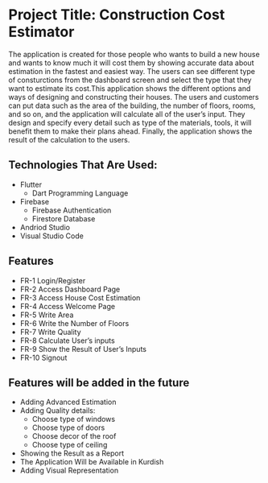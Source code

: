 # Project Title:  Construction Cost Estimator

The application is created for those people who wants to build a new house and wants to know much it will cost them by showing accurate data about estimation in the fastest and easiest way. The users can see different type of consturctions from the dashboard screen and select the type that they want to estimate its cost.This application shows the different options and ways of designing and constructing their houses. The users and customers can put data such as the area of the building, the number of floors, rooms, and so on, and the application will calculate all of the user’s input. They design and specify every detail such as type of the materials, tools, it will benefit them to make their plans ahead. Finally, the application shows the result of the calculation to the users.


## Technologies That Are Used:
- Flutter
    - Dart Programming Language 
- Firebase 
    - Firebase Authentication 
    - Firestore Database 
- Andriod Studio 
- Visual Studio Code 





## Features

- FR-1 Login/Register
- FR-2 Access Dashboard Page
- FR-3 Access House Cost Estimation
- FR-4 Access Welcome Page
- FR-5 Write Area 
- FR-6 Write the Number of Floors
- FR-7 Write Quality
- FR-8 Calculate User’s inputs
- FR-9 Show the Result of User’s Inputs
- FR-10 Signout 



## Features will be added in the future 
- Adding Advanced Estimation
- Adding Quality details:
    -  Choose type of windows 
    -  Choose type of doors
    -  Choose decor of the roof
    -  Choose type of ceiling
- Showing the Result as a Report 
- The Application Will be Available in Kurdish 
- Adding Visual Representation 







